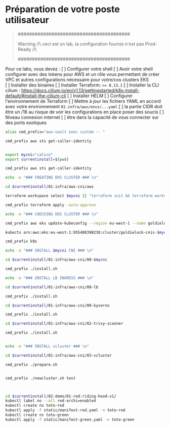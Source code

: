 # Préparation de votre poste utilisateur

> ########################################
> 
> Warning /!\ ceci est un lab, la configuration fournie n'est pas Prod-Ready /!\
> 
> ########################################

Pour ce labs, vous devez :
  [ ] Configurer votre shell
    [ ] Avoir votre shell configurer avec des tokens pour AWS et un rôle vous permettant de créer VPC et autres configurations nécessaire pour votre/cos clusters EKS  
  [ ] Installer des binaires
    [ ] Installer Terraform: `>= 0.13.1`
    [ ] Installer la CLI cilium : https://docs.cilium.io/en/v1.13/gettingstarted/k8s-install-default/#install-the-cilium-cli
    [ ] Installer HELM
  [ ] Configurer l'environnement de Terraform
    [ ] Mettre à jour les fichiers YAML en accord avec votre environnement `01-infra/aws/envs/...yaml`
    [ ] la partie CIDR doit être un /16 au risque de voir les configurations en place poser des soucis
  [ ] Niveau connexion internet
    [ ] ëtre dans la capacité de vous connecter sur des ports exotiques
  


```bash
alias cmd_prefix="aws-vault exec custom -- "

cmd_prefix aws sts get-caller-identity


export mycni="calico"
export currentinstall=$(pwd)

cmd_prefix aws sts get-caller-identity

echo -e "### CREATING EKS CLUSTER ### \n"

cd $currentinstall/01-infra/aws-cni/aws

terraform workspace select $mycni || "terraform init && terraform workspace new $mycni"

cmd_prefix terraform apply -auto-approve

echo -e "### CHECKING EKS CLUSTER ### \n"

cmd_prefix aws eks update-kubeconfig --region eu-west-1 --name goldielock-cnis-$mycni

kubectx arn:aws:eks:eu-west-1:955480398230:cluster/goldielock-cnis-$mycni

cmd_prefix k9s 

echo -e "### INSTALL $mycni CNI ### \n"

cd $currentinstall/01-infra/aws-cni/00-$mycni

cmd_prefix ./install.sh

echo -e "### INSTALL LB INGRESS ### \n"

cd $currentinstall/01-infra/aws-cni/00-lb

cmd_prefix ./install.sh

cd $currentinstall/01-infra/aws-cni/00-kyverno

cmd_prefix ./install.sh

cd $currentinstall/01-infra/aws-cni/02-trivy-scanner

cmd_prefix ./install.sh


echo -e "### INSTALL vcluster ### \n"

cd $currentinstall/01-infra/aws-cni/03-vcluster

cmd_prefix ./prepare.sh


cmd_prefix ./newcluster.sh test

```


```bash


cd $currentinstall/02-demo/01-red-riding-hood-v1/
kubectl label no --all red-archi=enabled
kubectl create ns toto-red
kubectl apply -f static/manifest-red.yaml -n toto-red
kubectl create ns toto-green
kubectl apply -f static/manifest-green.yaml -n toto-green

```
